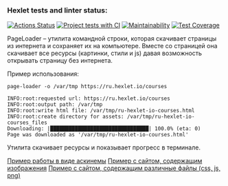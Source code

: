 ### Hexlet tests and linter status:
[![Actions Status](https://github.com/ReYaNOW/python-pytest-testing-project-79/workflows/hexlet-check/badge.svg)](https://github.com/ReYaNOW/python-pytest-testing-project-79/actions) [![Project tests with CI](https://github.com/ReYaNOW/python-pytest-testing-project-79/actions/workflows/action_tests.yml/badge.svg)](https://github.com/ReYaNOW/python-pytest-testing-project-79/actions/workflows/action_tests.yml) [![Maintainability](https://api.codeclimate.com/v1/badges/64e5429a22299fd89826/maintainability)](https://codeclimate.com/github/ReYaNOW/python-pytest-testing-project-79/maintainability) [![Test Coverage](https://api.codeclimate.com/v1/badges/64e5429a22299fd89826/test_coverage)](https://codeclimate.com/github/ReYaNOW/python-pytest-testing-project-79/test_coverage)  
  
PageLoader – утилита командной строки, которая скачивает страницы из интернета и сохраняет их на компьютере. Вместе со страницей она скачивает все ресурсы (картинки, стили и js) давая возможность открывать страницу без интернета.  
  
Пример использования:

    page-loader -o /var/tmp https://ru.hexlet.io/courses

    INFO:root:requested url: https://ru.hexlet.io/courses
    INFO:root:output path: /var/tmp
    INFO:root:write html file: /var/tmp/ru-hexlet-io-courses.html
    INFO:root:create directory for assets: /var/tmp/ru-hexlet-io-courses_files
    Downloading: |████████████████████████████████| 100.0% (eta: 0)
    Page was downloaded as '/var/tmp/ru-hexlet-io-courses.html'  

Утилита скачивает ресурсы и показывает прогресс в терминале.  

[Пример работы в виде аскинемы](https://asciinema.org/a/585102?autoplay=1)
[Пример с сайтом, содержащим изображения](https://asciinema.org/a/585548?autoplay=1)
[Пример с сайтом, содержащим различные файлы (css, js, png)](https://asciinema.org/a/585743?autoplay=1)


